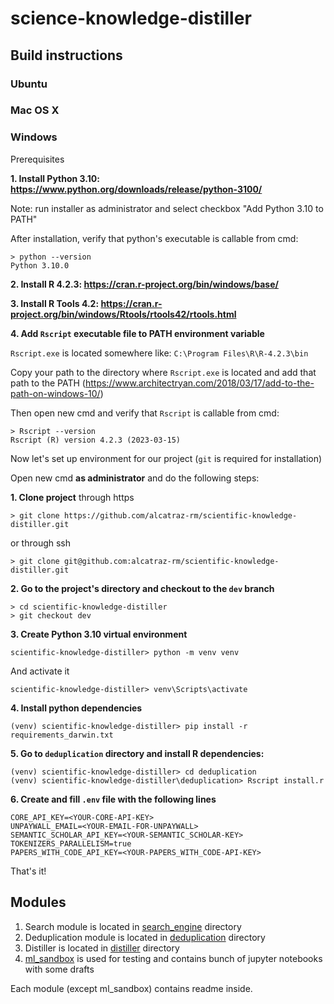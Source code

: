 # science-knowledge-distiller

## Build instructions

### Ubuntu

### Mac OS X

### Windows

Prerequisites

**1. Install Python 3.10: https://www.python.org/downloads/release/python-3100/**

Note: run installer as administrator and select checkbox "Add Python 3.10 to PATH"

After installation, verify that python's executable is callable from cmd:
```console
> python --version
Python 3.10.0

```

**2. Install R 4.2.3: https://cran.r-project.org/bin/windows/base/**

**3. Install R Tools 4.2: https://cran.r-project.org/bin/windows/Rtools/rtools42/rtools.html**

**4. Add `Rscript` executable file to PATH environment variable**

`Rscript.exe` is located somewhere like: `C:\Program Files\R\R-4.2.3\bin`

Copy your path to the directory where `Rscript.exe` is located and add that path to the PATH (https://www.architectryan.com/2018/03/17/add-to-the-path-on-windows-10/)

Then open new cmd and verify that `Rscript` is callable from cmd:
```console
> Rscript --version
Rscript (R) version 4.2.3 (2023-03-15)

```

Now let's set up environment for our project (`git` is required for installation)

Open new cmd **as administrator** and do the following steps:

**1. Clone project**
through https
```console
> git clone https://github.com/alcatraz-rm/scientific-knowledge-distiller.git
```
or through ssh
```console
> git clone git@github.com:alcatraz-rm/scientific-knowledge-distiller.git
```

**2. Go to the project's directory and checkout to the `dev` branch**
```console
> cd scientific-knowledge-distiller
> git checkout dev
```

**3. Create Python 3.10 virtual environment**
```console
scientific-knowledge-distiller> python -m venv venv
```

And activate it
```console
scientific-knowledge-distiller> venv\Scripts\activate
```

**4. Install python dependencies**
```console
(venv) scientific-knowledge-distiller> pip install -r requirements_darwin.txt
```

**5. Go to `deduplication` directory and install R dependencies:**
```console
(venv) scientific-knowledge-distiller> cd deduplication
(venv) scientific-knowledge-distiller\deduplication> Rscript install.r
```

**6. Create and fill `.env` file with the following lines**
```console
CORE_API_KEY=<YOUR-CORE-API-KEY>
UNPAYWALL_EMAIL=<YOUR-EMAIL-FOR-UNPAYWALL>
SEMANTIC_SCHOLAR_API_KEY=<YOUR-SEMANTIC_SCHOLAR-KEY>
TOKENIZERS_PARALLELISM=true
PAPERS_WITH_CODE_API_KEY=<YOUR-PAPERS_WITH_CODE-API-KEY>
```

That's it!

## Modules

1. Search module is located in [search_engine](./search_engine) directory
2. Deduplication module is located in [deduplication](./deduplication) directory
3. Distiller is located in [distiller](./distiller) directory
4. [ml_sandbox](./ml_sandbox) is used for testing and contains bunch of jupyter notebooks with some drafts

Each module (except ml_sandbox) contains readme inside.
